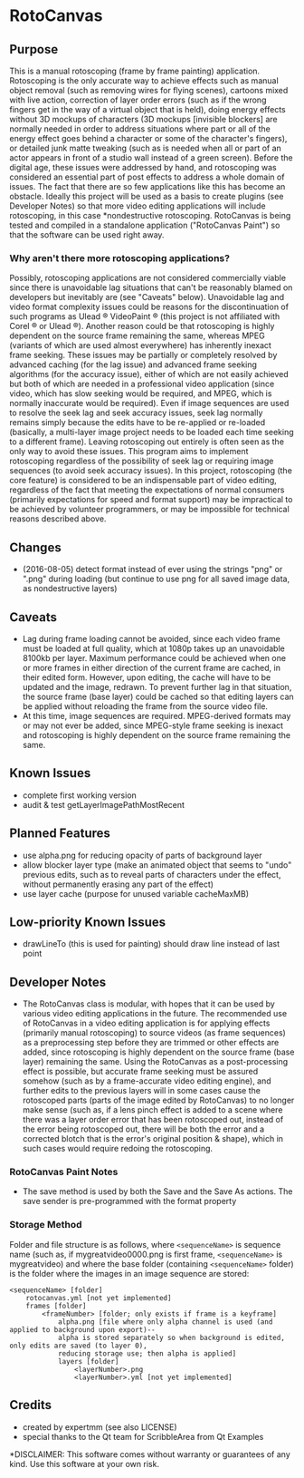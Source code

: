 # RotoCanvas

## Purpose
This is a manual rotoscoping (frame by frame painting) application. Rotoscoping is the only accurate way to achieve effects such as manual object removal (such as removing wires for flying scenes), cartoons mixed with live action, correction of layer order errors (such as if the wrong fingers get in the way of a virtual object that is held), doing energy effects without 3D mockups of characters (3D mockups [invisible blockers] are normally needed in order to address situations where part or all of the energy effect goes behind a character or some of the character's fingers), or detailed junk matte tweaking (such as is needed when all or part of an actor appears in front of a studio wall instead of a green screen). Before the digital age, these issues were addressed by hand, and rotoscoping was considered an essential part of post effects to address a whole domain of issues. The fact that there are so few applications like this has become an obstacle. Ideally this project will be used as a basis to create plugins (see Developer Notes) so that more video editing applications will include rotoscoping, in this case *nondestructive rotoscoping. RotoCanvas is being tested and compiled in a standalone application ("RotoCanvas Paint") so that the software can be used right away.

### Why aren't there more rotoscoping applications?
Possibly, rotoscoping applications are not considered commercially viable since there is unavoidable lag situations that can't be reasonably blamed on developers but inevitably are (see "Caveats" below). Unavoidable lag and video format complexity issues could be reasons for the discontinuation of such programs as Ulead &reg; VideoPaint &#174; (this project is not affiliated with Corel &reg; or Ulead &reg;). Another reason could be that rotoscoping is highly dependent on the source frame remaining the same, whereas MPEG (variants of which are used almost everywhere) has inherently inexact frame seeking. These issues may be partially or completely resolved by advanced caching (for the lag issue) and advanced frame seeking algorithms (for the accuracy issue), either of which are not easily achieved but both of which are needed in a professional video application (since video, which has slow seeking would be required, and MPEG, which is normally inaccurate would be required). Even if image sequences are used to resolve the seek lag and seek accuracy issues, seek lag normally remains simply because the edits have to be re-applied or re-loaded (basically, a multi-layer image project needs to be loaded each time seeking to a different frame). Leaving rotoscoping out entirely is often seen as the only way to avoid these issues. This program aims to implement rotoscoping regardless of the possibility of seek lag or requiring image sequences (to avoid seek accuracy issues). In this project, rotoscoping (the core feature) is considered to be an indispensable part of video editing, regardless of the fact that meeting the expectations of normal consumers (primarily expectations for speed and format support) may be impractical to be achieved by volunteer programmers, or may be impossible for technical reasons described above. 

## Changes
* (2016-08-05) detect format instead of ever using the strings "png" or ".png" during loading (but continue to use png for all saved image data, as nondestructive layers)

## Caveats
* Lag during frame loading cannot be avoided, since each video frame must be loaded at full quality, which at 1080p takes up an unavoidable 8100kb per layer. Maximum performance could be achieved when one or more frames in either direction of the current frame are cached, in their edited form. However, upon editing, the cache will have to be updated and the image, redrawn. To prevent further lag in that situation, the source frame (base layer) could be cached so that editing layers can be applied without reloading the frame from the source video file.
* At this time, image sequences are required. MPEG-derived formats may or may not ever be added, since MPEG-style frame seeking is inexact and rotoscoping is highly dependent on the source frame remaining the same.

## Known Issues
* complete first working version
* audit & test getLayerImagePathMostRecent

## Planned Features
* use alpha.png for reducing opacity of parts of background layer
* allow blocker layer type (make an animated object that seems to "undo" previous edits, such as to reveal parts of characters under the effect, without permanently erasing any part of the effect)
* use layer cache (purpose for unused variable cacheMaxMB)

## Low-priority Known Issues
* drawLineTo (this is used for painting) should draw line instead of last point


## Developer Notes
* The RotoCanvas class is modular, with hopes that it can be used by various video editing applications in the future. The recommended use of RotoCanvas in a video editing application is for applying effects (primarily manual rotoscoping) to source videos (as frame sequences) as a preprocessing step before they are trimmed or other effects are added, since rotoscoping is highly dependent on the source frame (base layer) remaining the same.  Using the RotoCanvas as a post-processing effect is possible, but accurate frame seeking must be assured somehow (such as by a frame-accurate video editing engine), and further edits to the previous layers will in some cases cause the rotoscoped parts (parts of the image edited by RotoCanvas) to no longer make sense (such as, if a lens pinch effect is added to a scene where there was a layer order error that has been rotoscoped out, instead of the error being rotoscoped out, there will be both the error and a corrected blotch that is the error's original position & shape), which in such cases would require redoing the rotoscoping.
### RotoCanvas Paint Notes
* The save method is used by both the Save and the Save As actions. The save sender is pre-programmed with the format property

### Storage Method
Folder and file structure is as follows, where `<sequenceName>` is sequence name (such as, if mygreatvideo0000.png is first frame, `<sequenceName>` is mygreatvideo) and where the base folder (containing `<sequenceName>` folder) is the folder where the images in an image sequence are stored:

```
<sequenceName> [folder]
	rotocanvas.yml [not yet implemented]
	frames [folder]
		<frameNumber> [folder; only exists if frame is a keyframe]
			alpha.png [file where only alpha channel is used (and applied to background upon export)--
			alpha is stored separately so when background is edited, only edits are saved (to layer 0),
			reducing storage use; then alpha is applied]
			layers [folder]
				<layerNumber>.png
				<layerNumber>.yml [not yet implemented]
```
				
## Credits
* created by expertmm (see also LICENSE)
* special thanks to the Qt team for ScribbleArea from Qt Examples

*DISCLAIMER: This software comes without warranty or guarantees of any kind. Use this software at your own risk.